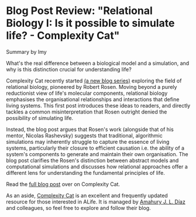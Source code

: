 # Blog Post Review: "Relational Biology I: Is it possible to simulate life? - Complexity Cat"

Summary by Imy

What's the real difference between a biological model and a simulation, and why is this distinction crucial for understanding life?
	
Complexity Cat recently started [(a new blog series)](https://amahury.github.io/posts/trilogy-relational-biology-I/) exploring the field of relational biology, pioneered by Robert Rosen. Moving beyond a purely reductionist view of life's molecular components, relational biology emphasises the organisational relationships and interactions that define living systems. This first post introduces these ideas to readers, and directly tackles a common misinterpretation that Rosen outright denied the possibility of simulating life.

Instead, the blog post argues that Rosen's work (alongside that of his mentor, Nicolas Rashevsky) suggests that traditional, algorithmic simulations may inherently struggle to capture the essence of living systems, particularly their closure to efficient causation i.e. the ability of a system's components to generate and maintain their own organisation. The blog post clarifies the Rosen's distinction between abstract models and computational simulations and discusses how relational approaches offer a different lens for understanding the fundamental principles of life. 

Read the [full blog post](https://amahury.github.io/posts/trilogy-relational-biology-I/) over on Complexity Cat.

As an aside, [Complexity Cat](https://amahury.github.io/) is an excellent and frequently updated resource for those interested in ALife. It is managed by [Amahury J. L. Díaz](https://twitter.com/amahury0) and colleagues, so feel free to explore and follow their blog.
